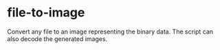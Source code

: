 # file-to-image
Convert any file to an image representing the binary data. The script can also decode the generated images.
